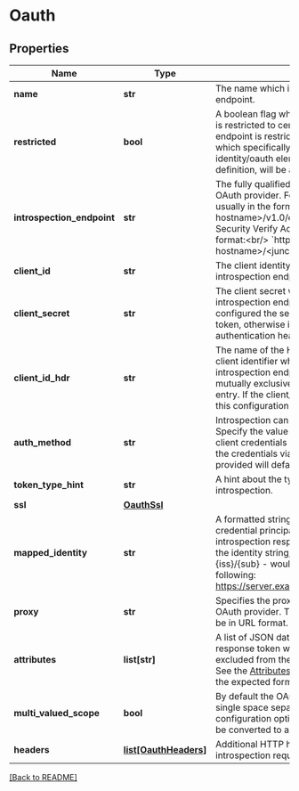 # Oauth


## Properties

Name | Type | Description | Notes
------------ | ------------- | ------------- | -------------
**name** | **str** | The name which is used to identify and describe this endpoint.  | [optional] 
**restricted** | **bool** | A boolean flag which indicates whether this endpoint is restricted to certain resource servers or not.  If the endpoint is restricted only those resource servers which specifically mention this endpoint, using the identity/oauth element within the resource server definition, will be allowed to use this endpoint.  | [optional] [default to False]
**introspection\_endpoint** | **str** | The fully qualified introspection endpoint for the OAuth provider.  For IBM Security Verify, this URL is usually in the format:&lt;br/&gt; &#x60;https://&lt;verify-hostname&gt;/v1.0/endpoint/default/introspect&#x60;  For IBM Security Verify Access, this URL is usually in the format:&lt;br/&gt; &#x60;https://&lt;verify-access-hostname&gt;/&lt;junction&gt;/sps/oauth/oauth20/introspect&#x60;  | [optional] 
**client\_id** | **str** | The client identity which is used to authenticate to the introspection endpoint.  | [optional] 
**client\_secret** | **str** | The client secret which is used to authenticate to the introspection endpoint.  If a client\_id field is not configured the secret will be treated as a bearer token, otherwise it will be used in a basic authentication header.  | [optional] 
**client\_id\_hdr** | **str** | The name of the HTTP header which contains the client identifier which is used to authenticate to the introspection endpoint.  This configuration entry is mutually exclusive with the client\_id configuration entry.  If the client\_id configuration entry is provided this configuration entry will be ignored.  | [optional] 
**auth\_method** | **str** | Introspection can be authenticated with BA or Forms. Specify the value &#x60;client\_secret\_post&#x60; to post the client credentials or &#x60;client\_secret\_basic&#x60; to provide the credentials via the Authorization header. If not provided will default to &#x60;client\_secret\_post&#x60;  | [optional] [default to 'client_secret_post']
**token\_type\_hint** | **str** | A hint about the type of the token submitted for introspection.  | [optional] [default to 'access_token']
**ssl** | [**OauthSsl**](OauthSsl.md) |  | [optional] 
**mapped\_identity** | **str** | A formatted string which is used to construct the credential principal name from elements of the introspection response token. Claims can be added to the identity string, surrounded by &#x60;{}&#x60;, for example:   {iss}/{sub} - would construct a principal name like the following:   https://server.example.com/248289761001  | [optional] [default to '{sub}']
**proxy** | **str** | Specifies the proxy, if any, which is used to reach the OAuth provider. The proxy configuration entry should be in URL format. Eg: &#x60;http[s]://&lt;address&gt;:&lt;port&gt;&#x60;  | [optional] 
**attributes** | **list[str]** | A list of JSON data elements from the introspection response token which should be included in or excluded from the credential as an extended attribute. See the [Attributes Format](#attributes-format) table for a description of the expected format.  | [optional] 
**multi\_valued\_scope** | **bool** | By default the OAuth scope attribute is provided as a single space separated string.  By enabling this configuration option the scope attribute will instead be converted to a multi-value attribute.  | [optional] [default to True]
**headers** | [**list[OauthHeaders]**](OauthHeaders.md) | Additional HTTP headers which can be included in the introspection  request.  | [optional] 

[[Back to README]](../README.md)



